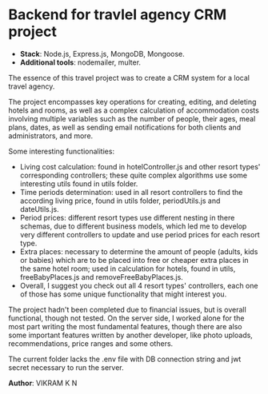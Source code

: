 # Backend for travlel agency CRM project

- **Stack**: Node.js, Express.js, MongoDB, Mongoose.
- **Additional tools**: nodemailer, multer.

The essence of this travel project was to create a CRM system for a local travel agency.

The project encompasses key operations for creating, editing, and deleting hotels and rooms, as well as a complex calculation of accommodation costs involving multiple variables such as the number of people, their ages, meal plans, dates, as well as sending email notifications for both clients and administrators, and more.

Some interesting functionalities:

- Living cost calculation: found in hotelController.js and other resort types' corresponding controllers; these quite complex algorithms use some interesting utils found in utils folder.
- Time periods determination: used in all resort controllers to find the according living price, found in utils folder, periodUtils.js and dateUtils.js.
- Period prices: different resort types use different nesting in there schemas, due to different business models, which led me to develop very different controllers to update and use period prices for each resort type.
- Extra places: necessary to determine the amount of people (adults, kids or babies) which are to be placed into free or cheaper extra places in the same hotel room; used in calculation for hotels, found in utils, freeBabyPlaces.js and removeFreeBabyPlaces.js.
- Overall, I suggest you check out all 4 resort types' controllers, each one of those has some unique functionality that might interest you.

The project hadn't been completed due to financial issues, but is overall functional, though not tested. On the server side, I worked alone for the most part writing the most fundamental features, though there are also some important features written by another developer, like photo uploads, recommendations, price ranges and some others.

The current folder lacks the .env file with DB connection string and jwt secret necessary to run the server.

**Author**: VIKRAM K N
